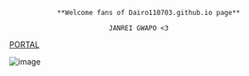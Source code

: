                 **Welcome fans of Dairo110703.github.io page**

                             JANREI GWAPO <3

[PORTAL](https://jhsportal.adnu.edu.ph) 


![image](https://user-images.githubusercontent.com/118332088/202355834-5014b339-7ddb-41cb-92dc-2121966ffa48.png)
